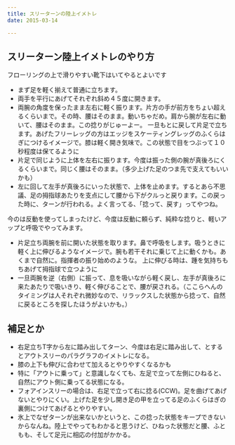 ```yaml
---
title: スリーターンの陸上イメトレ
date: 2015-03-14

---
```


## スリーターン陸上イメトレのやり方
フローリングの上で滑りやすい靴下はいてやるとよいです

- まず足を軽く揃えて普通に立ちます。
- 両手を平行にあげてそれぞれ斜め４５度に開きます。
- 両腕の角度を保ったまま左右に軽く振ります。片方の手が前方をちょい超えるくらいまで。その時、腰はそのまま。動いちゃだめ。肩から腕が左右に動いて、腰はそのまま。この捻りがじゅーよー。
一旦もとに戻して片足で立ちます。あげたフリーレッグの方はエッジをスケーティングレッグのふくらはぎにつけるイメージで。膝は軽く開き気味で。この状態で目をつぶって１０秒程度は保てるように
- 片足で同じように上体を左右に振ります。今度は振った側の腕が真後ろにくるくらいまで。同じく腰はそのまま。（多少上げた足のつま先で支えてもいいかも）
- 左に回して左手が真後ろにいった状態で、上体を止めます。するとあら不思議、足の拇指球あたりを支点にして腰から下がクルっと戻ります。この戻った時に、ターンが行われる。よく言ってる、「捻って、戻す」ってやつね。

今のは反動を使ってしまったけど、今度は反動に頼らず、純粋な捻りと、軽いアップと呼吸でやってみます。

- 片足立ち両腕を前に開いた状態を取ります。鼻で呼吸をします。吸うときに軽く上に伸びるようなイメージで。腕も若干それに乗じて上に動くかも。あくまで自然に。指揮者の振り始めのような。 上に伸びる時は、踵を気持ちもちあげて拇指球で立つように
- 一旦両腕を逆（右側）に振って、息を吸いながら軽く戻し、左手が真後ろに来たあたりで吸いきり、軽く伸びることで、腰が戻される。（ここらへんのタイミングは人それぞれ微妙なので、リラックスした状態から捻って、自然に戻るところを探したほうがよいかも。）

## 補足とか
- 右足立ちT字から左に踏み出してターン、今度は右足に踏み出して、とするとアウトスリーのパラグラフのイメトレになる。
- 膝の上下も伸びに合わせて加えるとやりやすくなるかも
- 特に「アウトに乗って」と意識しなくても、左足で立って左側にひねると、自然にアウト側に乗ってる状態になる。
- フォアインスリーの場合は、右足で立って右に捻る(CCW)。足を曲げてあげないとやりにくい。上げた足を少し開き足の甲を立ってる足のふくらはぎの裏側につけてあげるとやりやすい。
- 氷上でなぜターンが出来ないかというと、この捻った状態をキープできないからなんね。陸上でやってもわかると思うけど、ひねった状態だと腰、ふともも、そして足元に相応の付加がかかる。
